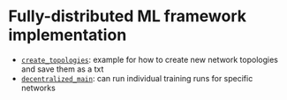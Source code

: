 # Fully-distributed ML framework implementation

- [`create_topologies`](https://github.com/msakarvadia/distributed_ml/blob/main/src/create_topologies.py): example for how to create new network topologies and save them as a txt
- [`decentralized_main`](https://github.com/msakarvadia/distributed_ml/blob/main/src/decentralized_main.py): can run individual training runs for specific networks
